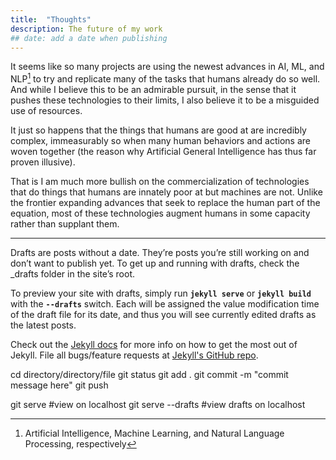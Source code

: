 ```yaml
---
title:  "Thoughts"
description: The future of my work
## date: add a date when publishing
---
```


It seems like so many projects are using the newest advances in AI, ML, and NLP[^1] to try and replicate many of the tasks that humans already do so well. And while I believe this to be an admirable pursuit, in the sense that it pushes these technologies to their limits, I also believe it to be a misguided use of resources.

It just so happens that the things that humans are good at are incredibly complex, immeasurably so when many human behaviors and actions are woven together (the reason why Artificial General Intelligence has thus far proven illusive).

That is I am much more bullish on the commercialization of technologies that do things that humans are innately poor at but machines are not. Unlike the frontier expanding advances that seek to replace the human part of the equation, most of these technologies augment humans in some capacity rather than supplant them.

---
[^1]: Artificial Intelligence, Machine Learning, and Natural Language Processing, respectively




Drafts are posts without a date. They’re posts you’re still working on and don’t want to publish yet. To get up and running with drafts, check the _drafts folder in the site’s root.

To preview your site with drafts, simply run **`jekyll serve`** or **`jekyll build`** with the **`--drafts`** switch. Each will be assigned the value modification time of the draft file for its date, and thus you will see currently edited drafts as the latest posts.

Check out the [Jekyll docs][jekyll] for more info on how to get the most out of Jekyll. File all bugs/feature requests at [Jekyll's GitHub repo][jekyll-gh].

cd directory/directory/file
git status
git add .
git commit -m "commit message here"
git push

git serve #view on localhost
git serve --drafts #view drafts on localhost

[jekyll-gh]: https://github.com/mojombo/jekyll
[jekyll]:    http://jekyllrb.com
